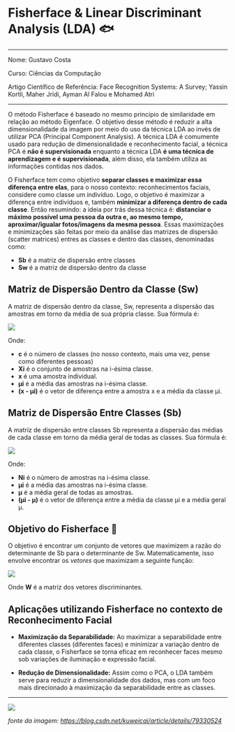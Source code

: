 # Fisherface & Linear Discriminant Analysis (LDA) 🐟

****
Nome: Gustavo Costa

Curso: Ciências da Computação

Artigo Científico de Referência: Face Recognition Systems: A Survey; Yassin Kortli, Maher Jridi, Ayman Al Falou e Mohamed Atri

****

O método Fisherface é baseado no mesmo princípio de similaridade em relação ao método Eigenface. O objetivo desse método é reduzir a alta dimensionalidade da imagem por meio do uso da técnica LDA ao invés de utilizar PCA (Principal Component 
Analysis). A técnica LDA é comumente usado para redução de dimensionalidade e reconhecimento facial, a técnica PCA é **não é supervisionada** enquanto a técnica LDA **é uma técnica de aprendizagem e é supervisionada**, além disso, ela também
utiliza as informações contidas nos dados.

O Fisherface tem como objetivo **separar classes e maximizar essa diferença entre elas**, para o nosso contexto: reconhecimentos faciais, considere como classe um indivíduo. Logo, o objetivo é maximizar a diferença entre indivíduos e, também
**minimizar a diferença dentro de cada classe**. Então resumindo: a ideia por trás dessa técnica é: **distanciar o máximo possível uma pessoa da outra e, ao mesmo tempo, aproximar/igualar fotos/imagens da mesma pessoa**. Essas maximizações e
minimizações são feitas por meio da análise das matrizes de dispersão (scatter matrices) entres as classes e dentro das classes, denominadas como: 
  
  - **Sb** é a matriz de dispersão entre classes
  - **Sw** é a matriz de dispersão dentro da classe

## Matriz de Dispersão Dentro da Classe (Sw)
A matriz de dispersão dentro da classe, Sw, representa a dispersão das amostras em torno da média de sua própria classe. Sua fórmula é:

  <img src="https://i.ibb.co/SQfHj1y/Captura-de-tela-2024-01-18-221823.png">

  Onde:
    
  - **c** é o número de classes (no nosso contexto, mais uma vez, pense como diferentes pessoas)
  - **Xi** é o conjunto de amostras na i-ésima classe.
  - **x** é uma amostra individual.
  - **μi** é a média das amostras na i-ésima classe.
  - **(x - μi)** é o vetor de diferença entre a amostra x e a média da classe μi.

## Matriz de Dispersão Entre Classes (Sb)
A matriz de dispersão entre classes Sb representa a dispersão das médias de cada classe em torno da média geral de todas as classes. Sua fórmula é:

  <img src="https://i.ibb.co/fd2cxhZ/Captura-de-tela-2024-01-18-222323.png">

  Onde:

  - **Ni** é o número de amostras na i-ésima classe.
  - **μi** é a média das amostras na i-ésima classe.
  - **μ** é a média geral de todas as amostras.
  - **(μi - μ)** é o vetor de diferença entre a média da classe μi e a média geral μ.

## Objetivo do Fisherface 🎯
O objetivo é encontrar um conjunto de vetores que maximizem a razão do determinante de Sb para o determinante de Sw. Matematicamente, isso envolve encontrar os *vetores* que maximizam a seguinte função:

<img src="https://i.ibb.co/LN6xbDC/Captura-de-tela-2024-01-18-223439.png">

Onde **W** é a matriz dos vetores discriminantes.

## Aplicações utilizando Fisherface no contexto de Reconhecimento Facial

- **Maximização da Separabilidade:** Ao maximizar a separabilidade entre diferentes classes (diferentes faces) e minimizar a variação dentro de cada classe, o Fisherface se torna eficaz em reconhecer faces mesmo sob variações de
iluminação e expressão facial.

- **Redução de Dimensionalidade:** Assim como o PCA, o LDA também serve para reduzir a dimensionalidade dos dados, mas com um foco mais direcionado à maximização da separabilidade entre as classes.

****


<img src="https://i.ibb.co/BB0xqGv/fisherface.png">

*fonte da imagem: https://blog.csdn.net/kuweicai/article/details/79330524*
